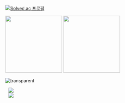 <!-- ### Hi 👋 -->
<!-- [![wakatime](https://wakatime.com/badge/user/13d849e0-8b74-495a-bed8-a3f4b8869924.svg)](https://wakatime.com/@13d849e0-8b74-495a-bed8-a3f4b8869924) -->


[![Solved.ac
프로필](http://mazassumnida.wtf/api/v2/generate_badge?boj=wwiviww)](https://solved.ac/wwiviww)
<p>
  <img height="180em" src="https://github-readme-stats.vercel.app/api?username=ssh00n&show_icons=true&theme=onedark">
  <img height="180em" src="https://github-readme-stats.vercel.app/api/top-langs/?username=ssh00n&theme=onedark">
</p>

![transparent](https://capsule-render.vercel.app/api?type=waving&color=0:ffffff,100:000000&text=Seunghun&height=150&fontSize=30&animation=twinkling)
<br>

<p align="center" styled="display : flex; flex-direction : column">
<a href="https://velog.io/@ssh00n">
    <img 
        src="http://img.shields.io/badge/-Velog-00aaa7?style=flat&logo=Vector Logo Zone&link=https://velog.io/@ssh00n"
        style="display : flex; height : auto; margin-left : 10px; margin-right : 10px;"/>
</a>
<a href="https://solved.ac/profile/wwiviww">
    <img 
        src="http://mazassumnida.wtf/api/mini/generate_badge?boj=wwiviww"
        style="display : flex; height : auto; margin-left : 10px; margin-right : 10px;"/>
</a>
</p>



<!-- ![Anurag's GitHub stats](https://github-readme-stats.vercel.app/api?username=ssh00n&show_icons=true&theme=onedark)

[![Top Langs](https://github-readme-stats.vercel.app/api/top-langs/?username=ssh00n&theme=onedark)](https://github.com/ssh00n/github-readme-stats) -->

<!--
**ssh00n/ssh00n** is a ✨ _special_ ✨ repository because its `README.md` (this file) appears on your GitHub profile.

Here are some ideas to get you started:

- 🔭 I’m currently working on ...
- 🌱 I’m currently learning ...
- 👯 I’m looking to collaborate on ...
- 🤔 I’m looking for help with ...
- 💬 Ask me about ...
- 📫 How to reach me: ...
- 😄 Pronouns: ...
- ⚡ Fun fact: ...
-->

